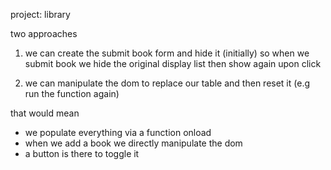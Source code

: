 project: library

two approaches

1. we can create the submit book form and hide it (initially)
so when we submit book we hide the original display list
then show again upon click

2. we can manipulate the dom to replace our table and then reset it (e.g run the function again)

that would mean 
- we populate everything via a function onload
- when we add a book we directly manipulate the dom
- a button is there to toggle it 